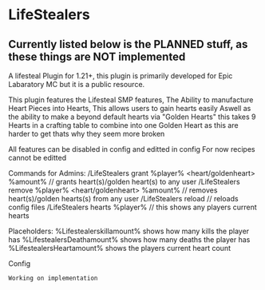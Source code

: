 # LifeStealers
## Currently listed below is the PLANNED stuff, as these things are NOT implemented
 A lifesteal Plugin for 1.21+, this plugin is primarily developed for Epic Labaratory MC but it is a public resource.

 This plugin features the Lifesteal SMP features,
 The Ability to manufacture Heart Pieces into Hearts, This allows users to gain hearts easily
 Aswell as the ability to make a beyond default hearts via "Golden Hearts" this takes 9 Hearts in a crafting table to combine into one Golden Heart as this are harder to get thats why they seem more broken


 All features can be disabled in config and editted in config
 For now recipes cannot be editted

 Commands for Admins:
 /LifeStealers grant %player% <heart/goldenheart> %amount% // grants heart(s)/golden heart(s) to any user
 /LifeStealers remove %player% <heart/goldenheart> %amount% // removes heart(s)/golden hearts(s) from any user
 /LifeStealers reload // reloads config files 
 /LifeStealers hearts %player% // this shows any players current hearts
 
 Placeholders:
%Lifestealerskillamount% shows how many kills the player has
%LifestealersDeathamount% shows how many deaths the player has
%LifestealersHeartamount% shows the players current heart count


Config
```
Working on implementation
```
